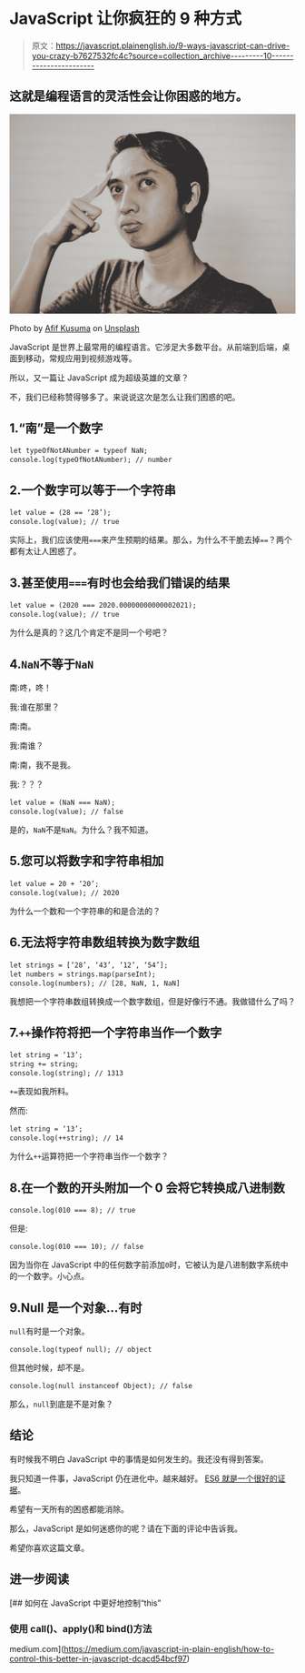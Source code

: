 # JavaScript 让你疯狂的 9 种方式

> 原文：<https://javascript.plainenglish.io/9-ways-javascript-can-drive-you-crazy-b7627532fc4c?source=collection_archive---------10----------------------->

## 这就是编程语言的灵活性会让你困惑的地方。

![](img/ce29ec3ab7ba9e09e230e3e3640d9b45.png)

Photo by [Afif Kusuma](https://unsplash.com/@findracadabra?utm_source=medium&utm_medium=referral) on [Unsplash](https://unsplash.com?utm_source=medium&utm_medium=referral)

JavaScript 是世界上最常用的编程语言。它涉足大多数平台。从前端到后端，桌面到移动，常规应用到视频游戏等。

所以，又一篇让 JavaScript 成为超级英雄的文章？

不，我们已经称赞得够多了。来说说这次是怎么让我们困惑的吧。

## 1.“南”是一个数字

```
let typeOfNotANumber = typeof NaN;
console.log(typeOfNotANumber); // number
```

## 2.一个数字可以等于一个字符串

```
let value = (28 == ‘28’);
console.log(value); // true
```

实际上，我们应该使用`===`来产生预期的结果。那么，为什么不干脆去掉`==`？两个都有太让人困惑了。

## 3.甚至使用`===`有时也会给我们错误的结果

```
let value = (2020 === 2020.00000000000002021);
console.log(value); // true
```

为什么是真的？这几个肯定不是同一个号吧？

## 4.`NaN`不等于`NaN`

南:咚，咚！

我:谁在那里？

南:南。

我:南谁？

南:南，我不是我。

我:？？？

```
let value = (NaN === NaN);
console.log(value); // false
```

是的，`NaN`不是`NaN`。为什么？我不知道。

## 5.您可以将数字和字符串相加

```
let value = 20 + ‘20’;
console.log(value); // 2020
```

为什么一个数和一个字符串的和是合法的？

## 6.无法将字符串数组转换为数字数组

```
let strings = [‘28’, ‘43’, ‘12’, ‘54’];
let numbers = strings.map(parseInt);
console.log(numbers); // [28, NaN, 1, NaN]
```

我想把一个字符串数组转换成一个数字数组，但是好像行不通。我做错什么了吗？

## 7.`++`操作符将把一个字符串当作一个数字

```
let string = ‘13’;
string += string;
console.log(string); // 1313
```

`+=`表现如我所料。

然而:

```
let string = ‘13’;
console.log(++string); // 14
```

为什么`++`运算符把一个字符串当作一个数字？

## 8.在一个数的开头附加一个 0 会将它转换成八进制数

```
console.log(010 === 8); // true
```

但是:

```
console.log(010 === 10); // false
```

因为当你在 JavaScript 中的任何数字前添加`0`时，它被认为是八进制数字系统中的一个数字。小心点。

## 9.Null 是一个对象…有时

`null`有时是一个对象。

```
console.log(typeof null); // object
```

但其他时候，却不是。

```
console.log(null instanceof Object); // false
```

那么，`null`到底是不是对象？

## 结论

有时候我不明白 JavaScript 中的事情是如何发生的。我还没有得到答案。

我只知道一件事，JavaScript 仍在进化中。越来越好。 [ES6 就是一个很好的证据](https://medium.com/javascript-in-plain-english/9-es6-features-every-javascript-developer-should-know-b1f2915e7add)。

希望有一天所有的困惑都能消除。

那么，JavaScript 是如何迷惑你的呢？请在下面的评论中告诉我。

希望你喜欢这篇文章。

## 进一步阅读

[](https://medium.com/javascript-in-plain-english/how-to-control-this-better-in-javascript-dcacd54bcf97) [## 如何在 JavaScript 中更好地控制“this”

### 使用 call()、apply()和 bind()方法

medium.com](https://medium.com/javascript-in-plain-english/how-to-control-this-better-in-javascript-dcacd54bcf97)